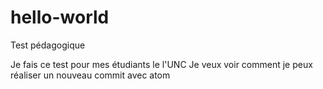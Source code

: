 # hello-world
Test pédagogique

Je fais ce test pour mes étudiants le l'UNC
Je veux voir comment je peux réaliser un nouveau commit avec atom
